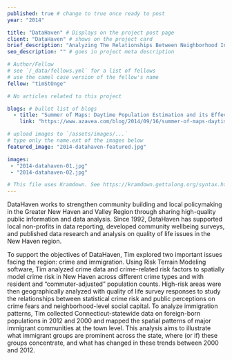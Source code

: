 ```yaml
---
published: true # change to true once ready to post
year: "2014"

title: "DataHaven" # Displays on the project post page
client: "DataHaven" # shows on the project card
brief_description: "Analyzing The Relationships Between Neighborhood Indicators In The Greater New Haven And Valley Region" # shows on the project card
seo_description: "" # goes in project meta description

# Author/Fellow
# see `/_data/fellows.yml` for a list of fellows
# use the camel case version of the fellow's name
fellow: "timStOnge"

# No articles related to this project

blogs: # bullet list of blogs
  - title: "Summer of Maps: Daytime Population Estimation and its Effect on Risk Terrain Modeling of Crime"
    link: "https://www.azavea.com/blog/2014/09/16/summer-of-maps-daytime-population-estimation-and-its-effect-on-risk-terrain-modeling-of-crime/"

# upload images to `/assets/images/...`
# type only the name.ext of the images below
featured_image: "2014-datahaven-featured.jpg"

images:
 - "2014-datahaven-01.jpg"
 - "2014-datahaven-02.jpg"

# This file uses Kramdown. See https://kramdown.gettalong.org/syntax.html for syntax
---
```

DataHaven works to strengthen community building and local policymaking in the Greater New Haven and Valley Region through sharing high-quality public information and data analysis. Since 1992, DataHaven has supported local non-profits in data reporting, developed community wellbeing surveys, and published data research and analysis on quality of life issues in the New Haven region.

To support the objectives of DataHaven, Tim explored two important issues facing the region: crime and immigration. Using Risk Terrain Modeling software, Tim analyzed crime data and crime-related risk factors to spatially model crime risk in New Haven across different crime types and with resident and “commuter-adjusted” population counts. High-risk areas were then geographically analyzed with quality of life survey responses to study the relationships between statistical crime risk and public perceptions on crime fears and neighborhood-level social capital. To analyze immigration patterns, Tim collected Connecticut-statewide data on foreign-born populations in 2012 and 2000 and mapped the spatial patterns of major immigrant communities at the town level. This analysis aims to illustrate what immigrant groups are prominent across the state, where (or if) these groups concentrate, and what has changed in these trends between 2000 and 2012.
